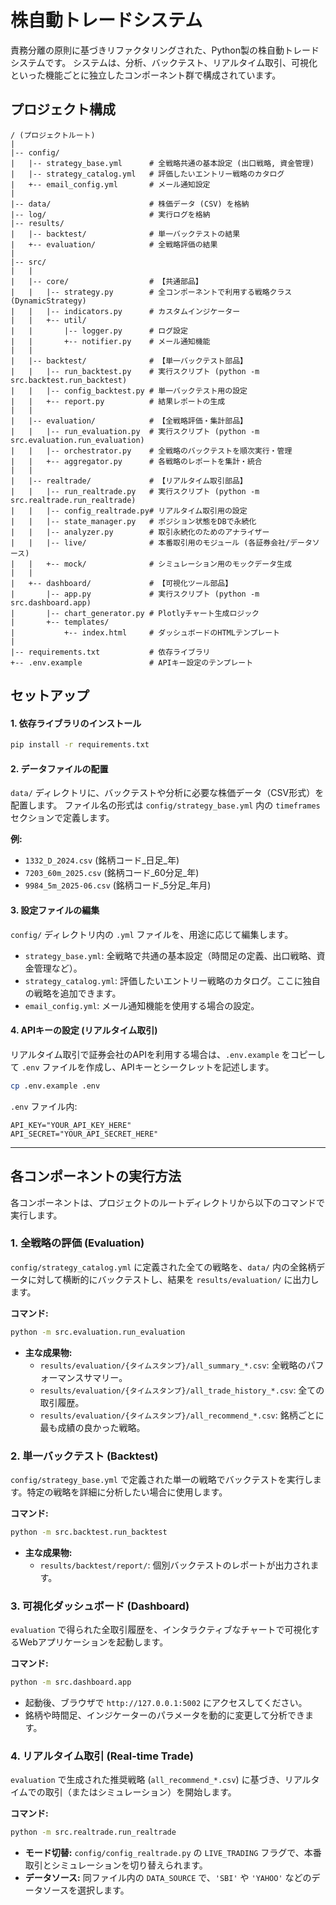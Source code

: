 # 株自動トレードシステム

責務分離の原則に基づきリファクタリングされた、Python製の株自動トレードシステムです。
システムは、分析、バックテスト、リアルタイム取引、可視化といった機能ごとに独立したコンポーネント群で構成されています。

## プロジェクト構成

```plaintext
/ (プロジェクトルート)
|
|-- config/
|   |-- strategy_base.yml      # 全戦略共通の基本設定 (出口戦略, 資金管理)
|   |-- strategy_catalog.yml   # 評価したいエントリー戦略のカタログ
|   +-- email_config.yml       # メール通知設定
|
|-- data/                      # 株価データ (CSV) を格納
|-- log/                       # 実行ログを格納
|-- results/
|   |-- backtest/              # 単一バックテストの結果
|   +-- evaluation/            # 全戦略評価の結果
|
|-- src/
|   |
|   |-- core/                  # 【共通部品】
|   |   |-- strategy.py        # 全コンポーネントで利用する戦略クラス (DynamicStrategy)
|   |   |-- indicators.py      # カスタムインジケーター
|   |   +-- util/
|   |       |-- logger.py      # ログ設定
|   |       +-- notifier.py    # メール通知機能
|   |
|   |-- backtest/              # 【単一バックテスト部品】
|   |   |-- run_backtest.py    # 実行スクリプト (python -m src.backtest.run_backtest)
|   |   |-- config_backtest.py # 単一バックテスト用の設定
|   |   +-- report.py          # 結果レポートの生成
|   |
|   |-- evaluation/            # 【全戦略評価・集計部品】
|   |   |-- run_evaluation.py  # 実行スクリプト (python -m src.evaluation.run_evaluation)
|   |   |-- orchestrator.py    # 全戦略のバックテストを順次実行・管理
|   |   +-- aggregator.py      # 各戦略のレポートを集計・統合
|   |
|   |-- realtrade/             # 【リアルタイム取引部品】
|   |   |-- run_realtrade.py   # 実行スクリプト (python -m src.realtrade.run_realtrade)
|   |   |-- config_realtrade.py# リアルタイム取引用の設定
|   |   |-- state_manager.py   # ポジション状態をDBで永続化
|   |   |-- analyzer.py        # 取引永続化のためのアナライザー
|   |   |-- live/              # 本番取引用のモジュール (各証券会社/データソース)
|   |   +-- mock/              # シミュレーション用のモックデータ生成
|   |
|   +-- dashboard/             # 【可視化ツール部品】
|       |-- app.py             # 実行スクリプト (python -m src.dashboard.app)
|       |-- chart_generator.py # Plotlyチャート生成ロジック
|       +-- templates/
|           +-- index.html     # ダッシュボードのHTMLテンプレート
|
|-- requirements.txt           # 依存ライブラリ
+-- .env.example               # APIキー設定のテンプレート
````

## セットアップ

#### 1\. 依存ライブラリのインストール

```bash
pip install -r requirements.txt
```

#### 2\. データファイルの配置

`data/` ディレクトリに、バックテストや分析に必要な株価データ（CSV形式）を配置します。
ファイル名の形式は `config/strategy_base.yml` 内の `timeframes` セクションで定義します。

**例:**

  * `1332_D_2024.csv` (銘柄コード\_日足\_年)
  * `7203_60m_2025.csv` (銘柄コード\_60分足\_年)
  * `9984_5m_2025-06.csv` (銘柄コード\_5分足\_年月)

#### 3\. 設定ファイルの編集

`config/` ディレクトリ内の `.yml` ファイルを、用途に応じて編集します。

  * `strategy_base.yml`: 全戦略で共通の基本設定（時間足の定義、出口戦略、資金管理など）。
  * `strategy_catalog.yml`: 評価したいエントリー戦略のカタログ。ここに独自の戦略を追加できます。
  * `email_config.yml`: メール通知機能を使用する場合の設定。

#### 4\. APIキーの設定 (リアルタイム取引)

リアルタイム取引で証券会社のAPIを利用する場合は、`.env.example` をコピーして `.env` ファイルを作成し、APIキーとシークレットを記述します。

```bash
cp .env.example .env
```

`.env` ファイル内:

```
API_KEY="YOUR_API_KEY_HERE"
API_SECRET="YOUR_API_SECRET_HERE"
```

-----

## 各コンポーネントの実行方法

各コンポーネントは、プロジェクトのルートディレクトリから以下のコマンドで実行します。

### 1\. 全戦略の評価 (Evaluation)

`config/strategy_catalog.yml` に定義された全ての戦略を、`data/` 内の全銘柄データに対して横断的にバックテストし、結果を `results/evaluation/` に出力します。

**コマンド:**

```bash
python -m src.evaluation.run_evaluation
```

  * **主な成果物:**
      * `results/evaluation/{タイムスタンプ}/all_summary_*.csv`: 全戦略のパフォーマンスサマリー。
      * `results/evaluation/{タイムスタンプ}/all_trade_history_*.csv`: 全ての取引履歴。
      * `results/evaluation/{タイムスタンプ}/all_recommend_*.csv`: 銘柄ごとに最も成績の良かった戦略。

### 2\. 単一バックテスト (Backtest)

`config/strategy_base.yml` で定義された単一の戦略でバックテストを実行します。特定の戦略を詳細に分析したい場合に使用します。

**コマンド:**

```bash
python -m src.backtest.run_backtest
```

  * **主な成果物:**
      * `results/backtest/report/`: 個別バックテストのレポートが出力されます。

### 3\. 可視化ダッシュボード (Dashboard)

`evaluation` で得られた全取引履歴を、インタラクティブなチャートで可視化するWebアプリケーションを起動します。

**コマンド:**

```bash
python -m src.dashboard.app
```

  * 起動後、ブラウザで `http://127.0.0.1:5002` にアクセスしてください。
  * 銘柄や時間足、インジケーターのパラメータを動的に変更して分析できます。

### 4\. リアルタイム取引 (Real-time Trade)

`evaluation` で生成された推奨戦略 (`all_recommend_*.csv`) に基づき、リアルタイムでの取引（またはシミュレーション）を開始します。

**コマンド:**

```bash
python -m src.realtrade.run_realtrade
```

  * **モード切替:** `config/config_realtrade.py` の `LIVE_TRADING` フラグで、本番取引とシミュレーションを切り替えられます。
  * **データソース:** 同ファイル内の `DATA_SOURCE` で、`'SBI'` や `'YAHOO'` などのデータソースを選択します。
